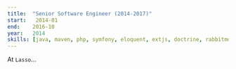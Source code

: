 ```yaml
---
title:  "Senior Software Engineer (2014-2017)"
start:   2014-01
end:    2016-10
year:   2014
skills: [java, maven, php, symfony, eloquent, extjs, doctrine, rabbitmq, zeromq, redis, docker]
---
```

At `Lasso`... 
